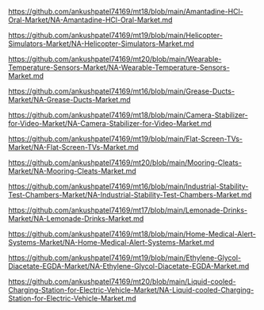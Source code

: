 <p><a href="https://github.com/ankushpatel74169/mt18/blob/main/Amantadine-HCl-Oral-Market/NA-Amantadine-HCl-Oral-Market.md">https://github.com/ankushpatel74169/mt18/blob/main/Amantadine-HCl-Oral-Market/NA-Amantadine-HCl-Oral-Market.md</a></p><p><a href="https://github.com/ankushpatel74169/mt19/blob/main/Helicopter-Simulators-Market/NA-Helicopter-Simulators-Market.md">https://github.com/ankushpatel74169/mt19/blob/main/Helicopter-Simulators-Market/NA-Helicopter-Simulators-Market.md</a></p><p><a href="https://github.com/ankushpatel74169/mt20/blob/main/Wearable-Temperature-Sensors-Market/NA-Wearable-Temperature-Sensors-Market.md">https://github.com/ankushpatel74169/mt20/blob/main/Wearable-Temperature-Sensors-Market/NA-Wearable-Temperature-Sensors-Market.md</a></p><p><a href="https://github.com/ankushpatel74169/mt16/blob/main/Grease-Ducts-Market/NA-Grease-Ducts-Market.md">https://github.com/ankushpatel74169/mt16/blob/main/Grease-Ducts-Market/NA-Grease-Ducts-Market.md</a></p><p><a href="https://github.com/ankushpatel74169/mt18/blob/main/Camera-Stabilizer-for-Video-Market/NA-Camera-Stabilizer-for-Video-Market.md">https://github.com/ankushpatel74169/mt18/blob/main/Camera-Stabilizer-for-Video-Market/NA-Camera-Stabilizer-for-Video-Market.md</a></p><p><a href="https://github.com/ankushpatel74169/mt19/blob/main/Flat-Screen-TVs-Market/NA-Flat-Screen-TVs-Market.md">https://github.com/ankushpatel74169/mt19/blob/main/Flat-Screen-TVs-Market/NA-Flat-Screen-TVs-Market.md</a></p><p><a href="https://github.com/ankushpatel74169/mt20/blob/main/Mooring-Cleats-Market/NA-Mooring-Cleats-Market.md">https://github.com/ankushpatel74169/mt20/blob/main/Mooring-Cleats-Market/NA-Mooring-Cleats-Market.md</a></p><p><a href="https://github.com/ankushpatel74169/mt16/blob/main/Industrial-Stability-Test-Chambers-Market/NA-Industrial-Stability-Test-Chambers-Market.md">https://github.com/ankushpatel74169/mt16/blob/main/Industrial-Stability-Test-Chambers-Market/NA-Industrial-Stability-Test-Chambers-Market.md</a></p><p><a href="https://github.com/ankushpatel74169/mt17/blob/main/Lemonade-Drinks-Market/NA-Lemonade-Drinks-Market.md">https://github.com/ankushpatel74169/mt17/blob/main/Lemonade-Drinks-Market/NA-Lemonade-Drinks-Market.md</a></p><p><a href="https://github.com/ankushpatel74169/mt18/blob/main/Home-Medical-Alert-Systems-Market/NA-Home-Medical-Alert-Systems-Market.md">https://github.com/ankushpatel74169/mt18/blob/main/Home-Medical-Alert-Systems-Market/NA-Home-Medical-Alert-Systems-Market.md</a></p><p><a href="https://github.com/ankushpatel74169/mt19/blob/main/Ethylene-Glycol-Diacetate-EGDA-Market/NA-Ethylene-Glycol-Diacetate-EGDA-Market.md">https://github.com/ankushpatel74169/mt19/blob/main/Ethylene-Glycol-Diacetate-EGDA-Market/NA-Ethylene-Glycol-Diacetate-EGDA-Market.md</a></p><p><a href="https://github.com/ankushpatel74169/mt20/blob/main/Liquid-cooled-Charging-Station-for-Electric-Vehicle-Market/NA-Liquid-cooled-Charging-Station-for-Electric-Vehicle-Market.md">https://github.com/ankushpatel74169/mt20/blob/main/Liquid-cooled-Charging-Station-for-Electric-Vehicle-Market/NA-Liquid-cooled-Charging-Station-for-Electric-Vehicle-Market.md</a></p>

